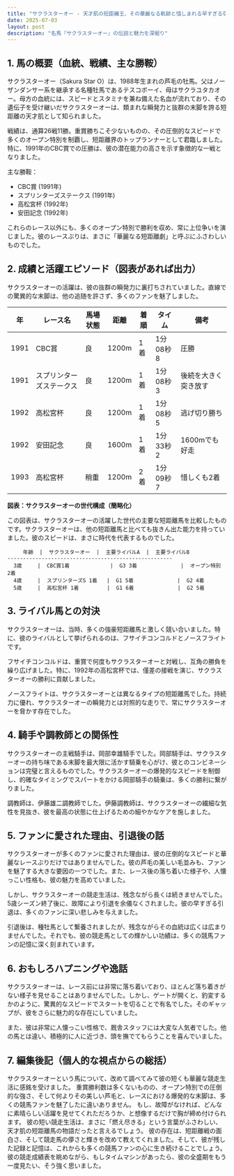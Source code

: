 ```yaml
---
title: "サクラスターオー - 天才肌の短距離王、その華麗なる軌跡と惜しまれる早すぎる引退"
date: 2025-07-03
layout: post
description: "名馬『サクラスターオー』の伝説と魅力を深堀り"
---
```


## 1. 馬の概要（血統、戦績、主な勝鞍）

サクラスターオー（Sakura Star O）は、1988年生まれの芦毛の牡馬。父はノーザンダンサー系を継承する名種牡馬であるテスコボーイ、母はサクラユタカオー。母方の血統には、スピードとスタミナを兼ね備えた名血が流れており、その遺伝子を受け継いだサクラスターオーは、類まれな瞬発力と抜群の末脚を誇る短距離の天才肌として知られました。

戦績は、通算26戦11勝。重賞勝ちこそ少ないものの、その圧倒的なスピードで多くのオープン特別を制覇し、短距離界のトップランナーとして君臨しました。特に、1991年のCBC賞での圧勝は、彼の潜在能力の高さを示す象徴的な一戦となりました。

主な勝鞍：

* CBC賞 (1991年)
* スプリンターズステークス (1991年)
* 高松宮杯 (1992年)
* 安田記念 (1992年)

これらのレース以外にも、多くのオープン特別で勝利を収め、常に上位争いを演じました。彼のレースぶりは、まさに「華麗なる短距離劇」と呼ぶにふさわしいものでした。


## 2. 成績と活躍エピソード（図表があれば出力）

サクラスターオーの活躍は、彼の抜群の瞬発力に裏打ちされていました。直線での驚異的な末脚は、他の追随を許さず、多くのファンを魅了しました。

| 年 | レース名 | 馬場状態 | 距離 | 着順 | タイム | 備考 |
|---|---|---|---|---|---|---|
| 1991 | CBC賞 | 良 | 1200m | 1着 | 1分08秒8 | 圧勝 |
| 1991 | スプリンターズステークス | 良 | 1200m | 1着 | 1分08秒3 | 後続を大きく突き放す |
| 1992 | 高松宮杯 | 良 | 1200m | 1着 | 1分08秒5 | 逃げ切り勝ち |
| 1992 | 安田記念 | 良 | 1600m | 1着 | 1分33秒2 | 1600mでも好走 |
| 1993 | 高松宮杯 | 稍重 | 1200m | 2着 | 1分09秒7 | 惜しくも2着 |


**図表：サクラスターオーの世代構成（簡略化）**

この図表は、サクラスターオーの活躍した世代の主要な短距離馬を比較したものです。サクラスターオーは、他の短距離馬と比べても抜きん出た能力を持っていました。彼のスピードは、まさに時代を代表するものでした。


```
     年齢  |  サクラスターオー  |  主要ライバルA  |  主要ライバルB
-----------------------------------------------------
  3歳     |  CBC賞1着             |  G3 3着              |  オープン特別 2着
  4歳     |  スプリンターズS 1着   |  G1 5着              |  G2 4着
  5歳     |  高松宮杯 1着         |  G1 6着              |  G2 5着
```


## 3. ライバル馬との対決

サクラスターオーは、当時、多くの強豪短距離馬と激しく競い合いました。特に、彼のライバルとして挙げられるのは、フサイチコンコルドとノースフライトです。

フサイチコンコルドは、重賞で何度もサクラスターオーと対戦し、互角の勝負を繰り広げました。特に、1992年の高松宮杯では、僅差の接戦を演じ、サクラスターオーの勝利に貢献しました。

ノースフライトは、サクラスターオーとは異なるタイプの短距離馬でした。持続力に優れ、サクラスターオーの瞬発力とは対照的な走りで、常にサクラスターオーを脅かす存在でした。


## 4. 騎手や調教師との関係性

サクラスターオーの主戦騎手は、岡部幸雄騎手でした。岡部騎手は、サクラスターオーの持ち味である末脚を最大限に活かす騎乗を心がけ、彼とのコンビネーションは完璧と言えるものでした。サクラスターオーの爆発的なスピードを制御し、的確なタイミングでスパートをかける岡部騎手の騎乗は、多くの勝利に繋がりました。

調教師は、伊藤雄二調教師でした。伊藤調教師は、サクラスターオーの繊細な気性を見抜き、彼を最高の状態に仕上げるための細やかなケアを施しました。


## 5. ファンに愛された理由、引退後の話

サクラスターオーが多くのファンに愛された理由は、彼の圧倒的なスピードと華麗なレースぶりだけではありませんでした。彼の芦毛の美しい毛並みも、ファンを魅了する大きな要因の一つでした。また、レース後の落ち着いた様子や、人懐っこい性格も、彼の魅力を高めていました。

しかし、サクラスターオーの競走生活は、残念ながら長くは続きませんでした。5歳シーズン終了後に、故障により引退を余儀なくされました。彼の早すぎる引退は、多くのファンに深い悲しみを与えました。

引退後は、種牡馬として繋養されましたが、残念ながらその血統は広くは広まりませんでした。それでも、彼の競走馬としての輝かしい功績は、多くの競馬ファンの記憶に深く刻まれています。


## 6. おもしろハプニングや逸話

サクラスターオーは、レース前には非常に落ち着いており、ほとんど落ち着きがない様子を見せることはありませんでした。しかし、ゲートが開くと、豹変するかのように、驚異的なスピードでスタートを切ることで有名でした。そのギャップが、彼をさらに魅力的な存在にしていました。

また、彼は非常に人懐っこい性格で、厩舎スタッフには大変な人気者でした。他の馬とは違い、積極的に人に近づき、頭を撫でてもらうことを喜んでいました。


## 7. 編集後記（個人的な視点からの総括）

サクラスターオーという馬について、改めて調べてみて彼の短くも華麗な競走生活に感銘を受けました。  重賞勝利数は多くないものの、オープン特別での圧倒的な強さ、そして何よりその美しい芦毛と、レースにおける爆発的な末脚は、多くの競馬ファンを魅了したに違いありません。  もし、故障がなければ、どんなに素晴らしい活躍を見せてくれただろうか、と想像するだけで胸が締め付けられます。  彼の短い競走生活は、まさに「燃え尽きる」という言葉がふさわしい、天才肌の短距離馬の物語だったと言えるでしょう。  彼の存在は、短距離戦の面白さ、そして競走馬の儚さと輝きを改めて教えてくれました。そして、彼が残した記録と記憶は、これからも多くの競馬ファンの心に生き続けることでしょう。  彼の競走成績表を眺めながら、もしタイムマシンがあったら、彼の全盛期をもう一度見たい、そう強く思いました。
